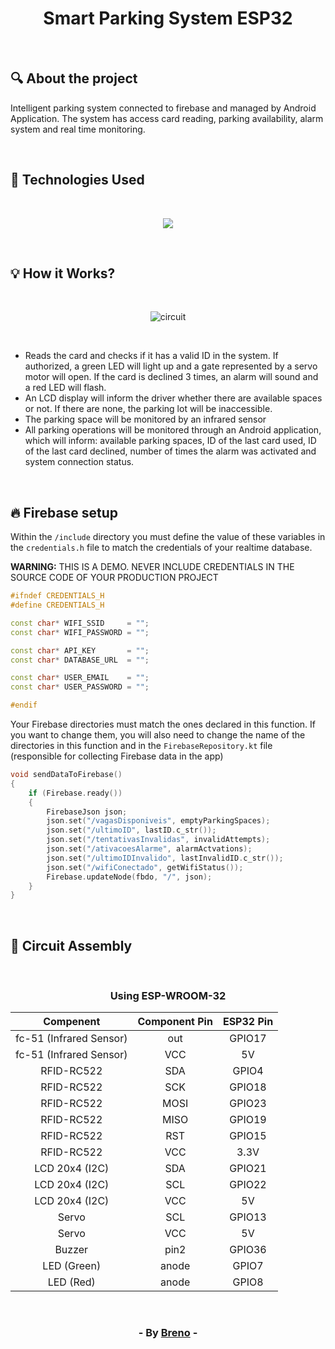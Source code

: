 <h1 align = "center"> Smart Parking System ESP32 </h1><br>

<h2> &#128269; About the project </h2>

<p>Intelligent parking system connected to firebase and managed by Android Application. The system has access card reading, parking availability, alarm system and real time monitoring.</p><br>

<h2> &#128302; Technologies Used </h2><br>

<p align="center">
  <a href="https://skillicons.dev">
    <img src="https://skillicons.dev/icons?i=arduino,kotlin,firebase" />
  </a>
</p>

<br><h2> &#128161; How it Works? </h2>

<br><p align="center">
  <img src="https://github.com/Brevex/Smart-Parking-System-ESP32/blob/efe7cafe0db70c078ed22324fe00f2e397b1a88d/circuit/circuit.png" alt="circuit">
</p><br>

<ul>
  <li>Reads the card and checks if it has a valid ID in the system. If authorized, a green LED will light up and a gate represented by a servo motor will open. If the card is declined 3 times, an alarm will sound and a red LED will flash.</li>
  <li>An LCD display will inform the driver whether there are available spaces or not. If there are none, the parking lot will be inaccessible.</li>
  <li>The parking space will be monitored by an infrared sensor</li>
  <li>All parking operations will be monitored through an Android application, which will inform: available parking spaces, ID of the last card used, ID of the last card declined, number of times the alarm was activated and system connection status.</li>
</ul>

<br><h2> &#128293; Firebase setup </h2>

<p>Within the <code>/include</code> directory you must define the value of these variables in the <code>credentials.h</code> file to match the credentials of your realtime database.</p>
<p><b>WARNING:</b> THIS IS A DEMO. NEVER INCLUDE CREDENTIALS IN THE SOURCE CODE OF YOUR PRODUCTION PROJECT</p>

````c++
#ifndef CREDENTIALS_H
#define CREDENTIALS_H

const char* WIFI_SSID     = "";
const char* WIFI_PASSWORD = "";

const char* API_KEY       = "";
const char* DATABASE_URL  = "";

const char* USER_EMAIL    = "";
const char* USER_PASSWORD = "";

#endif
````
<p>Your Firebase directories must match the ones declared in this function. If you want to change them, you will also 
need to change the name of the directories in this function and in the <code>FirebaseRepository.kt</code> file (responsible for collecting Firebase data in the app)</p>

````c++
void sendDataToFirebase() 
{
    if (Firebase.ready()) 
    {
        FirebaseJson json;
        json.set("/vagasDisponiveis", emptyParkingSpaces);
        json.set("/ultimoID", lastID.c_str());
        json.set("/tentativasInvalidas", invalidAttempts);
        json.set("/ativacoesAlarme", alarmActvations);
        json.set("/ultimoIDInvalido", lastInvalidID.c_str());
        json.set("/wifiConectado", getWifiStatus());
        Firebase.updateNode(fbdo, "/", json);
    }
}
````

<br><h2> &#128295; Circuit Assembly </h2>

<br><div align="center">

  <h3>Using ESP­-WROOM­-32</h3>   
  
  | Compenent               | Component Pin | ESP32 Pin |
  |:-----------------------:|:-------------:|:---------:|
  | fc-51 (Infrared Sensor) | out           | GPIO17    |
  | fc-51 (Infrared Sensor) | VCC           | 5V        |
  | RFID-RC522              | SDA           | GPIO4     |
  | RFID-RC522              | SCK           | GPIO18    |
  | RFID-RC522              | MOSI          | GPIO23    |
  | RFID-RC522              | MISO          | GPIO19    |
  | RFID-RC522              | RST           | GPIO15    |
  | RFID-RC522              | VCC           | 3.3V      |
  | LCD 20x4 (I2C)          | SDA           | GPIO21    |
  | LCD 20x4 (I2C)          | SCL           | GPIO22    |
  | LCD 20x4 (I2C)          | VCC           | 5V        |
  | Servo                   | SCL           | GPIO13    |
  | Servo                   | VCC           | 5V        |
  | Buzzer                  | pin2          | GPIO36    |
  | LED (Green)             | anode         | GPIO7     |
  | LED (Red)               | anode         | GPIO8     |
  
</div>

<br><h3 align = "center"> - By <a href = "https://www.linkedin.com/in/breno-barbosa-de-oliveira-810866275/" target = "_blank">Breno</a> - </h3>

